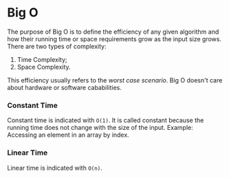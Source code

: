 # Big O
The purpose of Big O is to define the efficiency of any given algorithm and how their running time or space requirements grow as the input size grows. There are two types of complexity:

1. Time Complexity;
2. Space Complexity.

This efficiency usually refers to the *worst case scenario*. Big O doesn't care about hardware or software cababilities.

### Constant Time
Constant time is indicated with `O(1)`. It is called constant because the running time does not change with the size of the input. Example: Accessing an element in an array by index.

### Linear Time
Linear time is indicated with `O(n)`. 
